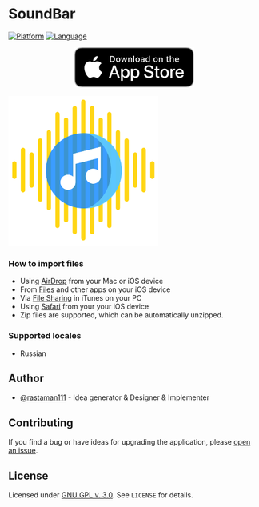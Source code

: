 # SoundBar
<p><a target="_blank" rel="noopener noreferrer" href="https://camo.githubusercontent.com/d7cd389edadfcc370bfab88a7a4fcaed39aaa1c950a5f850b25f917f3d1e4d58/68747470733a2f2f696d672e736869656c64732e696f2f62616467652f706c6174666f726d2d694f532d626c75652e737667"><img src="https://camo.githubusercontent.com/d7cd389edadfcc370bfab88a7a4fcaed39aaa1c950a5f850b25f917f3d1e4d58/68747470733a2f2f696d672e736869656c64732e696f2f62616467652f706c6174666f726d2d694f532d626c75652e737667" alt="Platform" data-canonical-src="https://img.shields.io/badge/platform-iOS-blue.svg" style="max-width:100%;"></a>
  <a target="_blank" rel="noopener noreferrer" href="https://camo.githubusercontent.com/249f6cdf26a5c0134ea21021c361d76fc49ec229161b6313c4f74d27f2de4c20/68747470733a2f2f696d672e736869656c64732e696f2f62616467652f6c616e67756167652d53776966742d6f72616e67652e737667"><img src="https://camo.githubusercontent.com/249f6cdf26a5c0134ea21021c361d76fc49ec229161b6313c4f74d27f2de4c20/68747470733a2f2f696d672e736869656c64732e696f2f62616467652f6c616e67756167652d53776966742d6f72616e67652e737667" alt="Language" data-canonical-src="https://img.shields.io/badge/language-Swift-orange.svg" style="max-width:100%;"></a>
</p>

<p align="center">
    <a href="https://apps.apple.com/us/app/bookplayer-audio-book-player/id1586640348">
        <img src="https://github.com/rastaman111/SoundBar/blob/main/app-store-badge.svg" alt="Download on the App Store">
    </a>
</p>

<p align="left">
  <img src="https://github.com/rastaman111/SoundBar/blob/main/Avatar_v.1.png" width="300" alt="Sublime's custom image"/>
</p>

### How to import files

- Using [AirDrop](https://support.apple.com/en-us/HT204144#receive) from your Mac or iOS device
- From [Files](https://support.apple.com/en-us/ht206481) and other apps on your iOS device
- Via [File Sharing](https://support.apple.com/en-us/HT201301) in iTunes on your PC
- Using [Safari](https://support.apple.com/en-in/guide/iphone/iph1fbef4daa/ios) from your your iOS device
- Zip files are supported, which can be automatically unzipped.

### Supported locales
- Russian

## Author
- [@rastaman111](https://github.com/rastaman111) - Idea generator & Designer & Implementer

## Contributing

If you find a bug or have ideas for upgrading the application, please [open an issue](https://github.com/rastaman111/SoundBar/issues/new).

## License

Licensed under [GNU GPL v. 3.0](https://opensource.org/licenses/GPL-3.0). See `LICENSE` for details.
